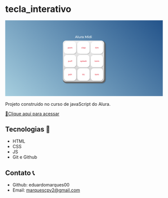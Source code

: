 # tecla_interativo

![preview](/preview.png)

Projeto construido no curso de javaScript do Alura.

[🔗Clique aqui para acessar](https://eduardomarques00.github.io/teclas_interativas/)

##  Tecnologias  🤖

- HTML
- CSS
- JS
- Git e Github

## Contato 📞

- Github: eduardomarques00
- Email: marquescpv2@gmail.com
 
